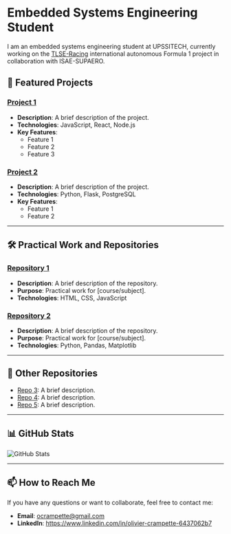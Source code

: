# Embedded Systems Engineering Student
I am an embedded systems engineering student at UPSSITECH, currently working on the [TLSE-Racing](https://tlseracing.fr/) international autonomous Formula 1 project in collaboration with ISAE-SUPAERO.

## 🚀 Featured Projects

### [Project 1](https://github.com/your-username/project1)
- **Description**: A brief description of the project.
- **Technologies**: JavaScript, React, Node.js
- **Key Features**:
  - Feature 1
  - Feature 2
  - Feature 3

### [Project 2](https://github.com/your-username/project2)
- **Description**: A brief description of the project.
- **Technologies**: Python, Flask, PostgreSQL
- **Key Features**:
  - Feature 1
  - Feature 2

---

## 🛠️ Practical Work and Repositories

### [Repository 1](https://github.com/your-username/repo1)
- **Description**: A brief description of the repository.
- **Purpose**: Practical work for [course/subject].
- **Technologies**: HTML, CSS, JavaScript

### [Repository 2](https://github.com/your-username/repo2)
- **Description**: A brief description of the repository.
- **Purpose**: Practical work for [course/subject].
- **Technologies**: Python, Pandas, Matplotlib

---

## 📂 Other Repositories

- [Repo 3](https://github.com/your-username/repo3): A brief description.
- [Repo 4](https://github.com/your-username/repo4): A brief description.
- [Repo 5](https://github.com/your-username/repo5): A brief description.

---

## 📊 GitHub Stats

![GitHub Stats](https://github-readme-stats.vercel.app/api?username=OlivierCrt&show_icons=true&theme=dark)

---

## 📫 How to Reach Me
If you have any questions or want to collaborate, feel free to contact me:
- **Email**: ocrampette@gmail.com
- **LinkedIn**: https://www.linkedin.com/in/olivier-crampette-6437062b7
